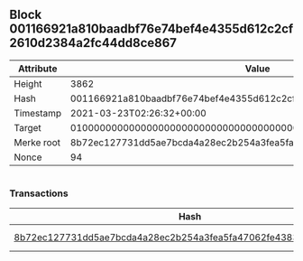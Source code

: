 ## Block 001166921a810baadbf76e74bef4e4355d612c2cf2610d2384a2fc44dd8ce867

Attribute | Value
--- | ---
Height | 3862
Hash | 001166921a810baadbf76e74bef4e4355d612c2cf2610d2384a2fc44dd8ce867
Timestamp | 2021-03-23T02:26:32+00:00
Target | 0100000000000000000000000000000000000000000000000000000000000000
Merke root | 8b72ec127731dd5ae7bcda4a28ec2b254a3fea5fa47062fe4383041a528cc29d
Nonce | 94

```

```

### Transactions

Hash | Amount
--- | ---
[8b72ec127731dd5ae7bcda4a28ec2b254a3fea5fa47062fe4383041a528cc29d](8b72ec127731dd5ae7bcda4a28ec2b254a3fea5fa47062fe4383041a528cc29d.md) | 10.00000000 SKEPTI 
